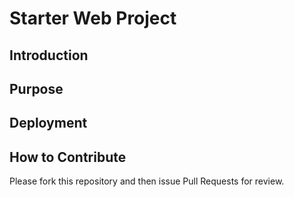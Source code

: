 # Starter Web Project

## Introduction

## Purpose

## Deployment

## How to Contribute
Please fork this repository and then issue Pull Requests for review.